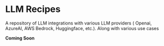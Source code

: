 # LLM Recipes

A repository of LLM integrations with various LLM providers ( Openai, AzureAI, AWS Bedrock, Huggingface, etc.). Along with various use cases

**Coming Soon**